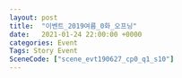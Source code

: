 ```yaml
---
layout: post
title:  "이벤트_2019여름_0화_오프닝"
date:   2021-01-24 22:00:00 +0000
categories: Event
Tags: Story Event
SceneCode: ["scene_evt190627_cp0_q1_s10"]
---
```

